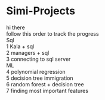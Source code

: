 # Simi-Projects
hi there <br />
follow this order to track the progress <br />
Sql <br />
1 Kala + sql<br />
2 managers + sql <br />
3 connecting to sql server <br />
ML <br />
4 polynomial regression <br />
5 decision tree immigration <br />
6 random forest + decision tree <br />
7 finding most important features

